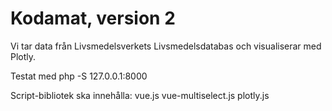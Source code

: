 # Kodamat, version 2
Vi tar data från Livsmedelsverkets Livsmedelsdatabas och visualiserar med Plotly.

Testat med php -S 127.0.0.1:8000 

Script-bibliotek ska innehålla:
vue.js
vue-multiselect.js
plotly.js

